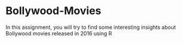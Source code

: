 # Bollywood-Movies
In this assignment, you will try to find some interesting insights about Bollywood movies released in 2016 using R

